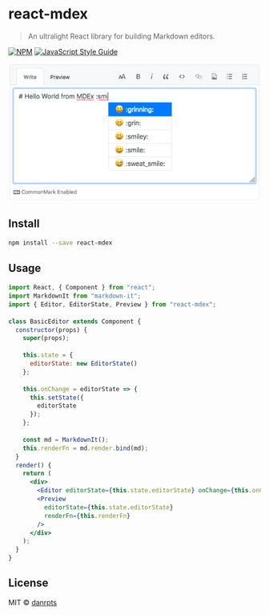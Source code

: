 # react-mdex

> An ultralight React library for building Markdown editors.

[![NPM](https://img.shields.io/npm/v/react-mdex.svg)](https://www.npmjs.com/package/react-mdex) [![JavaScript Style Guide](https://img.shields.io/badge/code_style-standard-brightgreen.svg)](https://standardjs.com)

![commonmark_editor_screenshot.png](./example/commonmark_editor_screenshot.png)

## Install

```bash
npm install --save react-mdex
```

## Usage

```jsx
import React, { Component } from "react";
import MarkdownIt from "markdown-it";
import { Editor, EditorState, Preview } from "react-mdex";

class BasicEditor extends Component {
  constructor(props) {
    super(props);

    this.state = {
      editorState: new EditorState()
    };

    this.onChange = editorState => {
      this.setState({
        editorState
      });
    };

    const md = MarkdownIt();
    this.renderFn = md.render.bind(md);
  }
  render() {
    return (
      <div>
        <Editor editorState={this.state.editorState} onChange={this.onChange} />
        <Preview
          editorState={this.state.editorState}
          renderFn={this.renderFn}
        />
      </div>
    );
  }
}
```

## License

MIT © [danrpts](https://github.com/danrpts)
